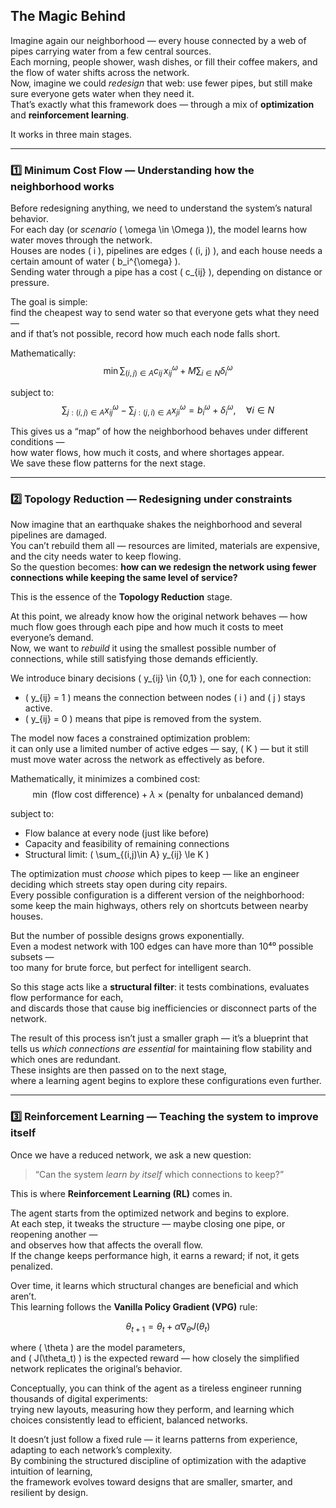 ##  The Magic Behind

Imagine again our neighborhood — every house connected by a web of pipes carrying water from a few central sources.  
Each morning, people shower, wash dishes, or fill their coffee makers, and the flow of water shifts across the network.  
Now, imagine we could *redesign* that web: use fewer pipes, but still make sure everyone gets water when they need it.  
That’s exactly what this framework does — through a mix of **optimization** and **reinforcement learning**.

It works in three main stages.

---

### **1️⃣ Minimum Cost Flow — Understanding how the neighborhood works**

Before redesigning anything, we need to understand the system’s natural behavior.  
For each day (or *scenario* \( \omega \in \Omega \)), the model learns how water moves through the network.  
Houses are nodes \( i \), pipelines are edges \( (i, j) \), and each house needs a certain amount of water \( b_i^{\omega} \).  
Sending water through a pipe has a cost \( c_{ij} \), depending on distance or pressure.

The goal is simple:  
find the cheapest way to send water so that everyone gets what they need —  
and if that’s not possible, record how much each node falls short.

Mathematically:
$$
\min \sum_{(i,j)\in A} c_{ij} \, x_{ij}^{\omega} + M \sum_{i\in N} \delta_i^{\omega}
$$

subject to:
$$
\sum_{j:(i,j)\in A} x_{ij}^{\omega} - \sum_{j:(j,i)\in A} x_{ji}^{\omega}
= b_i^{\omega} + \delta_i^{\omega}, \quad \forall i \in N
$$

This gives us a “map” of how the neighborhood behaves under different conditions —  
how water flows, how much it costs, and where shortages appear.  
We save these flow patterns for the next stage.

---

### **2️⃣ Topology Reduction — Redesigning under constraints**

Now imagine that an earthquake shakes the neighborhood and several pipelines are damaged.  
You can’t rebuild them all — resources are limited, materials are expensive, and the city needs water to keep flowing.  
So the question becomes: **how can we redesign the network using fewer connections while keeping the same level of service?**

This is the essence of the **Topology Reduction** stage.

At this point, we already know how the original network behaves — how much flow goes through each pipe and how much it costs to meet everyone’s demand.  
Now, we want to *rebuild* it using the smallest possible number of connections, while still satisfying those demands efficiently.

We introduce binary decisions \( y_{ij} \in \{0,1\} \), one for each connection:
- \( y_{ij} = 1 \) means the connection between nodes \( i \) and \( j \) stays active.
- \( y_{ij} = 0 \) means that pipe is removed from the system.

The model now faces a constrained optimization problem:  
it can only use a limited number of active edges — say, \( K \) — but it still must move water across the network as effectively as before.

Mathematically, it minimizes a combined cost:
$$
\min \; \text{(flow cost difference)} + \lambda \times \text{(penalty for unbalanced demand)}
$$

subject to:
- Flow balance at every node (just like before)  
- Capacity and feasibility of remaining connections  
- Structural limit: \( \sum_{(i,j)\in A} y_{ij} \le K \)

The optimization must *choose* which pipes to keep — like an engineer deciding which streets stay open during city repairs.  
Every possible configuration is a different version of the neighborhood:  
some keep the main highways, others rely on shortcuts between nearby houses.

But the number of possible designs grows exponentially.  
Even a modest network with 100 edges can have more than 10⁴⁰ possible subsets —  
too many for brute force, but perfect for intelligent search.

So this stage acts like a **structural filter**: it tests combinations, evaluates flow performance for each,  
and discards those that cause big inefficiencies or disconnect parts of the network.

The result of this process isn’t just a smaller graph — it’s a blueprint that tells us *which connections are essential* for maintaining flow stability and which ones are redundant.  
These insights are then passed on to the next stage,  
where a learning agent begins to explore these configurations even further.

---

### **3️⃣ Reinforcement Learning — Teaching the system to improve itself**

Once we have a reduced network, we ask a new question:  
> “Can the system *learn by itself* which connections to keep?”

This is where **Reinforcement Learning (RL)** comes in.

The agent starts from the optimized network and begins to explore.  
At each step, it tweaks the structure — maybe closing one pipe, or reopening another —  
and observes how that affects the overall flow.  
If the change keeps performance high, it earns a reward; if not, it gets penalized.

Over time, it learns which structural changes are beneficial and which aren’t.  
This learning follows the **Vanilla Policy Gradient (VPG)** rule:

$$
\theta_{t+1} = \theta_t + \alpha \nabla_\theta J(\theta_t)
$$

where \( \theta \) are the model parameters,  
and \( J(\theta_t) \) is the expected reward — how closely the simplified network replicates the original’s behavior.

Conceptually, you can think of the agent as a tireless engineer running thousands of digital experiments:  
trying new layouts, measuring how they perform, and learning which choices consistently lead to efficient, balanced networks.  

It doesn’t just follow a fixed rule — it learns patterns from experience, adapting to each network’s complexity.  
By combining the structured discipline of optimization with the adaptive intuition of learning,  
the framework evolves toward designs that are smaller, smarter, and resilient by design.
